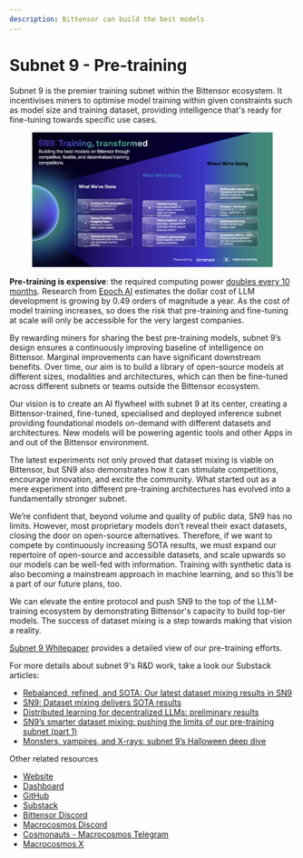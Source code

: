 ```yaml
---
description: Bittensor can build the best models
---
```


# Subnet 9 - Pre-training

Subnet 9 is the premier training subnet within the Bittensor ecosystem. It incentivises miners to optimise model training within given constraints such as model size and training dataset, providing intelligence that's ready for fine-tuning towards specific use cases.

<figure><img src="../../.gitbook/assets/Train overview.png" alt=""><figcaption></figcaption></figure>

**Pre-training is expensive**: the required computing power [doubles every 10 months](https://arxiv.org/pdf/2202.05924). Research from [Epoch AI](https://epochai.org/blog/trends-in-the-dollar-training-cost-of-machine-learning-systems#why-study-dollar-training-costs) estimates the dollar cost of LLM development is growing by 0.49 orders of magnitude a year. As the cost of model training increases, so does the risk that pre-training and fine-tuning at scale will only be accessible for the very largest companies.

By rewarding miners for sharing the best pre-training models, subnet 9’s design ensures a continuously improving baseline of intelligence on Bittensor. Marginal improvements can have significant downstream benefits. Over time, our aim is to build a library of open-source models at different sizes, modalities and architectures, which can then be fine-tuned across different subnets or teams outside the Bittensor ecosystem.

Our vision is to create an AI flywheel with subnet 9 at its center, creating a Bittensor-trained, fine-tuned, specialised and deployed inference subnet providing foundational models on-demand with different datasets and architectures. New models will be powering agentic tools and other Apps in and out of the Bittensor environment.

The latest experiments not only proved that dataset mixing is viable on Bittensor, but SN9 also demonstrates how it can stimulate competitions, encourage innovation, and excite the community. What started out as a mere experiment into different pre-training architectures has evolved into a fundamentally stronger subnet.

We’re confident that, beyond volume and quality of public data, SN9 has no limits. However, most proprietary models don’t reveal their exact datasets, closing the door on open-source alternatives. Therefore, if we want to compete by continuously increasing SOTA results, we must expand our repertoire of open-source and accessible datasets, and scale upwards so our models can be well-fed with information. Training with synthetic data is also becoming a mainstream approach in machine learning, and so this’ll be a part of our future plans, too.

We can elevate the entire protocol and push SN9 to the top of the LLM-training ecosystem by demonstrating Bittensor's capacity to build top-tier models. The success of dataset mixing is a step towards making that vision a reality.&#x20;

[Subnet 9 Whitepaper](https://www.macrocosmos.ai/research/pretraining_whitepaper.pdf) provides a detailed view of our pre-training efforts.

For more details about subnet 9's R\&D work, take a look our Substack articles:

* [Rebalanced, refined, and SOTA: Our latest dataset mixing results in SN9](https://macrocosmosai.substack.com/p/rebalancing-and-refining-our-dataset)
* [SN9: Dataset mixing delivers SOTA results](https://macrocosmosai.substack.com/p/sn9-dataset-mixing-delivers-sota)
* [Distributed learning for decentralized LLMs: preliminary results](https://macrocosmosai.substack.com/p/distributed-learning-for-decentralized)
* [SN9’s smarter dataset mixing: pushing the limits of our pre-training subnet (part 1)](https://macrocosmosai.substack.com/p/sn9s-smarter-dataset-mixing-pushing)
* [Monsters, vampires, and X-rays: subnet 9’s Halloween deep dive](https://macrocosmosai.substack.com/p/monsters-vampires-and-x-rays-subnet)

Other related resources

* [Website](https://www.macrocosmos.ai/sn9)
* [Dashboard](https://www.macrocosmos.ai/sn9/dashboard)
* [GitHub](https://github.com/macrocosm-os/pretraining)
* [Substack](https://macrocosmosai.substack.com/t/pre-training)
* [Bittensor Discord](https://discord.com/channels/799672011265015819/1162768567821930597)
* [Macrocosmos Discord](https://discord.com/channels/1238450997848707082)
* [Cosmonauts - Macrocosmos Telegram](https://t.me/macrocosmosai)
* [Macrocosmos X](https://x.com/MacrocosmosAI)
